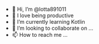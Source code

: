- 👋 Hi, I’m @lotta891011
- 👀 I love being productive
- 🌱 I’m currently learning Kotlin
- 💞️ I’m looking to collaborate on ...
- 📫 How to reach me ...

<!---
lotta891011/lotta891011 is a ✨ special ✨ repository because its `README.md` (this file) appears on your GitHub profile.
You can click the Preview link to take a look at your changes.
--->
